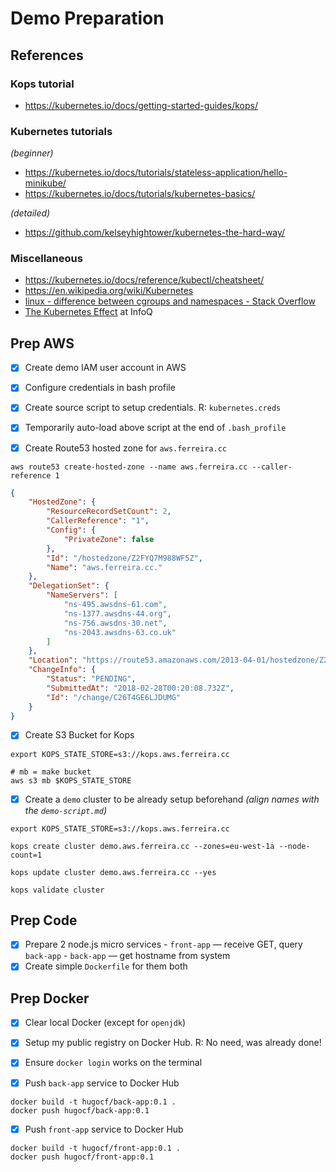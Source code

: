 # Demo Preparation

## References

### Kops tutorial

- https://kubernetes.io/docs/getting-started-guides/kops/

### Kubernetes tutorials

*(beginner)*

- https://kubernetes.io/docs/tutorials/stateless-application/hello-minikube/
- https://kubernetes.io/docs/tutorials/kubernetes-basics/

*(detailed)*

- https://github.com/kelseyhightower/kubernetes-the-hard-way/

### Miscellaneous

- https://kubernetes.io/docs/reference/kubectl/cheatsheet/
- https://en.wikipedia.org/wiki/Kubernetes
- [linux - difference between cgroups and namespaces - Stack Overflow](https://stackoverflow.com/questions/34820558/difference-between-cgroups-and-namespaces)
- [The Kubernetes Effect](https://www.infoq.com/articles/kubernetes-effect) at InfoQ

## Prep AWS

- [x] Create demo IAM user account in AWS

- [x] Configure credentials in bash profile

- [x] Create source script to setup credentials. R: `kubernetes.creds`

- [x] Temporarily auto-load above script at the end of `.bash_profile`

- [x] Create Route53 hosted zone for `aws.ferreira.cc`

```shell
aws route53 create-hosted-zone --name aws.ferreira.cc --caller-reference 1
```

```json
{
    "HostedZone": {
        "ResourceRecordSetCount": 2,
        "CallerReference": "1",
        "Config": {
            "PrivateZone": false
        },
        "Id": "/hostedzone/Z2FYQ7M988WF5Z",
        "Name": "aws.ferreira.cc."
    },
    "DelegationSet": {
        "NameServers": [
            "ns-495.awsdns-61.com",
            "ns-1377.awsdns-44.org",
            "ns-756.awsdns-30.net",
            "ns-2043.awsdns-63.co.uk"
        ]
    },
    "Location": "https://route53.amazonaws.com/2013-04-01/hostedzone/Z2FYQ7M988WF5Z",
    "ChangeInfo": {
        "Status": "PENDING",
        "SubmittedAt": "2018-02-28T00:20:08.732Z",
        "Id": "/change/C26T4GE6LJDUMG"
    }
}
```

- [x] Create S3 Bucket for Kops

```shell
export KOPS_STATE_STORE=s3://kops.aws.ferreira.cc

# mb = make bucket
aws s3 mb $KOPS_STATE_STORE
```

- [x] Create a `demo` cluster to be already setup beforehand *(align names with the `demo-script.md`)*

```shell
export KOPS_STATE_STORE=s3://kops.aws.ferreira.cc

kops create cluster demo.aws.ferreira.cc --zones=eu-west-1a --node-count=1

kops update cluster demo.aws.ferreira.cc --yes

kops validate cluster
```

## Prep Code

- [x] Prepare 2 node.js micro services
      - `front-app` — receive GET, query `back-app`
      - `back-app` — get hostname from system
- [x] Create simple `Dockerfile` for them both

## Prep Docker

- [x] Clear local Docker (except for `openjdk`)

- [x] Setup my public registry on Docker Hub. R: No need, was already done!

- [x] Ensure `docker login` works on the terminal

- [x] Push `back-app` service to Docker Hub

```shell
docker build -t hugocf/back-app:0.1 .
docker push hugocf/back-app:0.1
```

- [x] Push `front-app` service to Docker Hub

```shell
docker build -t hugocf/front-app:0.1 .
docker push hugocf/front-app:0.1
```
